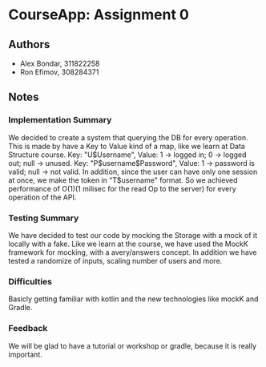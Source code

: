 # CourseApp: Assignment 0

## Authors
* Alex Bondar, 311822258
* Ron Efimov, 308284371

## Notes

### Implementation Summary
We decided to create a system that querying the DB for every operation.
This is made by have a Key to Value kind of a map, like we learn at Data Structure course.
Key: "U$Username", Value: 1 -> logged in; 0 -> logged out; null -> unused.
Key: "P$username$Password", Value: 1 -> password is valid; null -> not valid.
In addition, since the user can have only one session at once, we make the token in "T$username" format.
So we achieved performance of O(1)(1 milisec for the read Op to the server) for every operation of the API.
    
### Testing Summary
We have decided to test our code by mocking the Storage with a mock of it locally with a fake.
Like we learn at the course, we have used the MockK framework for mocking, with a avery/answers concept.
In addition we have tested a randomize of inputs, scaling number of users and more.

### Difficulties
Basicly getting familiar with kotlin and the new technologies like mockK and Gradle.

### Feedback
We will be glad to have a tutorial or workshop or gradle, because it is really important.
  